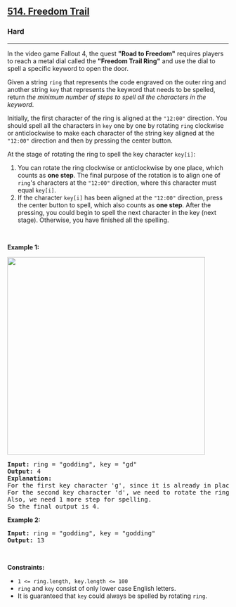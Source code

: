 <h2><a href="https://leetcode.com/problems/freedom-trail">514. Freedom Trail</a></h2><h3>Hard</h3><hr><p>In the video game Fallout 4, the quest <strong>&quot;Road to Freedom&quot;</strong> requires players to reach a metal dial called the <strong>&quot;Freedom Trail Ring&quot;</strong> and use the dial to spell a specific keyword to open the door.</p>

<p>Given a string <code>ring</code> that represents the code engraved on the outer ring and another string <code>key</code> that represents the keyword that needs to be spelled, return <em>the minimum number of steps to spell all the characters in the keyword</em>.</p>

<p>Initially, the first character of the ring is aligned at the <code>&quot;12:00&quot;</code> direction. You should spell all the characters in <code>key</code> one by one by rotating <code>ring</code> clockwise or anticlockwise to make each character of the string key aligned at the <code>&quot;12:00&quot;</code> direction and then by pressing the center button.</p>

<p>At the stage of rotating the ring to spell the key character <code>key[i]</code>:</p>

<ol>
	<li>You can rotate the ring clockwise or anticlockwise by one place, which counts as <strong>one step</strong>. The final purpose of the rotation is to align one of <code>ring</code>&#39;s characters at the <code>&quot;12:00&quot;</code> direction, where this character must equal <code>key[i]</code>.</li>
	<li>If the character <code>key[i]</code> has been aligned at the <code>&quot;12:00&quot;</code> direction, press the center button to spell, which also counts as <strong>one step</strong>. After the pressing, you could begin to spell the next character in the key (next stage). Otherwise, you have finished all the spelling.</li>
</ol>

<p>&nbsp;</p>
<p><strong class="example">Example 1:</strong></p>
<img src="https://assets.leetcode.com/uploads/2018/10/22/ring.jpg" style="width: 450px; height: 450px;" />
<pre>
<strong>Input:</strong> ring = &quot;godding&quot;, key = &quot;gd&quot;
<strong>Output:</strong> 4
<strong>Explanation:</strong>
For the first key character &#39;g&#39;, since it is already in place, we just need 1 step to spell this character. 
For the second key character &#39;d&#39;, we need to rotate the ring &quot;godding&quot; anticlockwise by two steps to make it become &quot;ddinggo&quot;.
Also, we need 1 more step for spelling.
So the final output is 4.
</pre>

<p><strong class="example">Example 2:</strong></p>

<pre>
<strong>Input:</strong> ring = &quot;godding&quot;, key = &quot;godding&quot;
<strong>Output:</strong> 13
</pre>

<p>&nbsp;</p>
<p><strong>Constraints:</strong></p>

<ul>
	<li><code>1 &lt;= ring.length, key.length &lt;= 100</code></li>
	<li><code>ring</code> and <code>key</code> consist of only lower case English letters.</li>
	<li>It is guaranteed that <code>key</code> could always be spelled by rotating <code>ring</code>.</li>
</ul>
